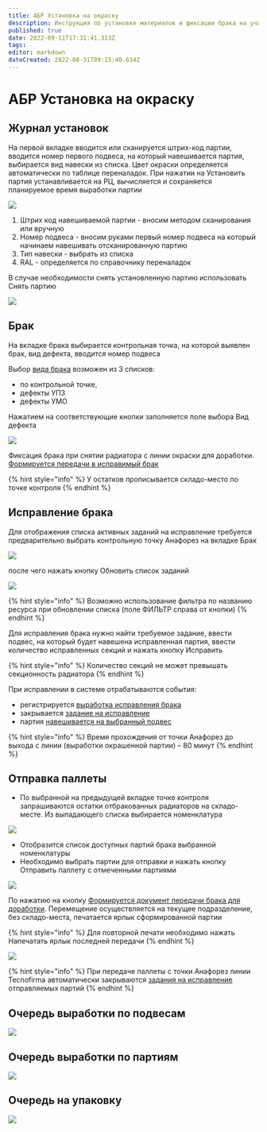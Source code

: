 ```yaml
---
title: АБР Установка на окраску
description: Инструкция по установке материалов и фиксации брака на участках окраски
published: true
date: 2022-09-11T17:31:41.313Z
tags: 
editor: markdown
dateCreated: 2022-08-31T09:15:40.634Z
---
```


# АБР Установка на окраску

## Журнал установок


На первой вкладке вводится или сканируется штрих-код партии, вводится номер первого подвеса, на который навешивается партия, выбирается вид навески из списка. Цвет окраски определяется автоматически по таблице переналадок. При нажатии на Установить партия устанавливается на РЦ, вычисляется и сохраняется планируемое время выработки партии

![](<../../../../../assets/image (92).png>)

1. Штрих код навешиваемой партии - вносим методом сканирования или вручную
2. Номер подвеса - вносим руками первый номер подвеса на который начинаем навешивать отсканированную партию
3. Тип навески - выбрать из списка
4. RAL - определяется по справочнику переналадок

В случае необходимости снять установленную партию использовать Снять партию

![](<../../../../../assets/image (172).png>)

## Брак

На вкладке брака выбирается контрольная точка, на которой выявлен брак, вид дефекта, вводится номер подвеса

Выбор [вида брака](../../../../../upravlenie-kachestvom/nsi/vidy-braka.md) возможен из 3 списков:&#x20;

* по контрольной точке,
* дефекты УПЗ
* дефекты УМО

Нажатием на соответствующие кнопки заполняется поле выбора Вид дефекта

![](<../../../../../assets/image (735).png>)

Фиксация брака при снятии радиатора с линии окраски для доработки. [Формируется передачи в исправимый брак](../../../uchet-v-prilozhenii-mes/razdelenie-partii/peredacha-v-brak.md#peredacha-v-ispravimyi-brak)

{% hint style="info" %}
У остатков прописывается складо-место по точке контроля
{% endhint %}

## Исправление брака

Для отображения списка активных заданий на исправление требуется предварительно выбрать контрольную точку Анафорез на вкладке Брак

![](<../../../../../assets/0 (82)1.png>)

после чего нажать кнопку Обновить список заданий

![](<../../../../../assets/image (764).png>)

{% hint style="info" %}
Возможно использование фильтра по названию ресурса при обновлении списка (поле ФИЛЬТР справа от кнопки)
{% endhint %}

Для исправления брака нужно найти требуемое задание, ввести подвес, на который будет навешена исправленная партия, ввести количество исправленных секций и нажать кнопку Исправить

{% hint style="info" %}
Количество секций не может превышать секционность радиатора
{% endhint %}

При исправлении в системе отрабатываются события:

* регистрируется [выработка исправления брака](../../../../../upravlenie-kachestvom/dokumenty-po-uchetu-kachestva/uchet-braka/ispravlenie-braka.md)
* закрывается [задание на исправление](../../../../../upravlenie-proizvodstvom/nsi-proizvodstvo/tipy-znp/s07.md)
* партия [навешивается на выбранный подвес](ustanovka-okraska.md)

{% hint style="info" %}
Время прохождения от точки Анафорез до выхода с линии (выработки окрашенной партии) – 80 минут
{% endhint %}

## Отправка паллеты

* По выбранной на предыдущей вкладке точке контроля запрашиваются остатки отбракованных радиаторов на складо-месте. Из выпадающего списка выбирается номенклатура

![](<../../../../../assets/image (167).png>)

* Отобразится список доступных партий брака выбранной номенклатуры
* Необходимо выбрать партии для отправки и нажать кнопку Отправить паллету с отмеченными партиями

![](<../../../../../assets/image (77).png>)

По нажатию на кнопку [Формируется документ передачи брака для доработки](../../../../../uchet/peremesheniya-tovarov-1/vnutrennee-peremeshenie/). Перемещение осуществляется на текущее подразделение, без складо-места, печатается ярлык сформированной партии

{% hint style="info" %}
Для повторной печати необходимо нажать Напечатать ярлык последней передачи
{% endhint %}

![](<../../../../../assets/image (84).png>)

{% hint style="info" %}
При передаче паллеты с точки Анафорез линии Tecnofirma автоматически закрываются [задания на исправление](../../../../../upravlenie-proizvodstvom/nsi-proizvodstvo/tipy-znp/s07.md) отправляемых партий
{% endhint %}

## Очередь выработки по подвесам

![](<../../../../../assets/image (586).png>)

## Очередь выработки по партиям

![](<../../../../../assets/image (103).png>)

## Очередь на упаковку

![](<../../../../../assets/image (60).png>)
